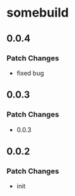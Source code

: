 # somebuild

## 0.0.4

### Patch Changes

- fixed bug

## 0.0.3

### Patch Changes

- 0.0.3

## 0.0.2

### Patch Changes

- init
